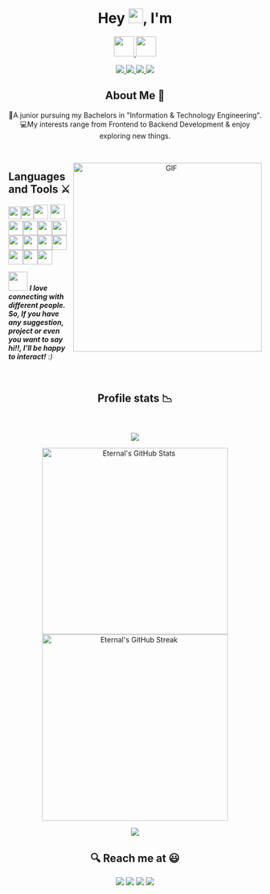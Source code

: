 <h1 align="center">
  Hey <img src="https://github.com/vikkastiwari/vikkastiwari/blob/main/img/Hi.gif" width="29px">, I'm
</h1>

<p align="center"><a href="https://www.linkedin.com/in/vikas-tiwari-1b051818b/">
<img height="40px" src="https://img.shields.io/badge/-Vikas-4285D8?style=for-the-badge">
<img height="40px" src="https://img.shields.io/badge/-Tiwari-5457ff?style=for-the-badge">
</a></p> 

<p align="center"><a href="https://www.linkedin.com/in/vikas-tiwari-1b051818b/"> 
<img src="https://img.shields.io/badge/-A-4d79ff?style=for-the-badge">
<img src="https://img.shields.io/badge/-MERN-5457ff?style=for-the-badge">
<img src="https://img.shields.io/badge/-and_a-7f54ff?style=for-the-badge">
<img src="https://img.shields.io/badge/-Open_Source_Enthusiast-902eff?style=for-the-badge">
</a></p>
<h2 align="center">About Me 🚀</h2>
<p align="center">
👦A junior pursuing my Bachelors in "Information & Technology Engineering". </br>
💻My interests range from Frontend to Backend Development & enjoy exploring new things.
</P>

<br>
<p align="center">
<img align="right" width="375" alt="GIF" src="https://github.com/vikkastiwari/vikkastiwari/blob/main/img/dev.gif" />
</p>

<p align="center">
<h2>Languages and Tools ⚔️</h2>

<img src="https://github.com/vikkastiwari/vikkastiwari/blob/main/img/cpp.svg" width="25px"><img src="https://github.com/vikkastiwari/vikkastiwari/blob/main/img/python.svg" width="25px"><img src="https://github.com/vikkastiwari/vikkastiwari/blob/main/img/icons8-html-5.svg" width="29px"> <img src="https://github.com/vikkastiwari/vikkastiwari/blob/main/img/icons8-css3.svg" width="29px"> <img src="https://github.com/vikkastiwari/vikkastiwari/blob/main/img/icons8-bootstrap.svg" width="29px"><img src="https://github.com/vikkastiwari/vikkastiwari/blob/main/img/icons8-javascript-logo.svg" width="29px"><img src="https://github.com/vikkastiwari/vikkastiwari/blob/main/img/icons8-react.svg" width="29px"><img src="https://github.com/vikkastiwari/vikkastiwari/blob/main/img/icons8-nodejs.svg" width="29px"><img src="https://github.com/vikkastiwari/vikkastiwari/blob/main/img/icons8-mongodb.svg" width="29px"><img src="https://github.com/vikkastiwari/vikkastiwari/blob/main/img/icons8-firebase.svg" width="29px"><img src="https://github.com/vikkastiwari/vikkastiwari/blob/main/img/icons8-flutter.svg" width="29px"><img src="https://github.com/vikkastiwari/vikkastiwari/blob/main/img/icons8-git.svg" width="29px"><img src="https://github.com/vikkastiwari/vikkastiwari/blob/main/img/icons8-github.svg" width="29px"><img src="https://github.com/vikkastiwari/vikkastiwari/blob/main/img/figma.svg" width="29px"><img src="https://github.com/vikkastiwari/vikkastiwari/blob/main/img/gc.svg" width="29px">

<img src="https://github.com/vikkastiwari/vikkastiwari/blob/main/img/giphy.webp" width="38"> <em><b>I love connecting with different people. So, If you have any suggestion, project or even you want to say hi!!, I'll be happy to interact!</b> :)</em>
</p>

<br>
<h2 align="center">Profile stats 📉</h2>
<br>
<p align="center"><img src="https://komarev.com/ghpvc/?username=vikkastiwari&style=flat-square&color=4287f5"></p>
<p align="center">
<img width="370px" alt="Eternal's GitHub Stats" src="https://github-readme-stats.vercel.app/api?username=vikkastiwari&custom_title=Overall+Activity&show_icons=true&hide_border=true&count_private=true&bg_color=ffffff00&title_color=2e7eff&text_color=878787&icon_color=2e7eff" />
<img width="370px" alt="Eternal's GitHub Streak" src="https://github-readme-streak-stats.herokuapp.com/?user=vikkastiwari&background=ffffff00&hide_border=true&stroke=878787&ring=296dda&fire=296dda&currStreakNum=878787&sideNums=878787&currStreakLabel=878787&sideLabels=878787&dates=878787" />
</p>

<!-- <p align="center"> 
 <img align="center" src="https://github-readme-stats.vercel.app/api/top-langs/?username=vikkastiwari&custom_title=Top+Language's+Used&show_icons=true&hide_border=true&count_private=true&bg_color=ffffff00&title_color=2e7eff&text_color=878787&icon_color=2e7eff" />
</p> -->

<p align="center">
<img src="https://activity-graph.herokuapp.com/graph?username=vikkastiwari&theme=dracula&bg_color=ffffff00&color=878787&line=296dda&point=ffffff00&area=true&hide_border=true">
</p>

<h2 align="center">🔍 Reach me at 😃</h2>

<p align="center">
<a target="_blank" href="https://www.linkedin.com/in/vikas-tiwari-1b051818b/"><img src="https://img.shields.io/badge/-LinkedIn-5457ff?style=for-the-badge&logo=LinkedIn"></a>
<a target="_blank" href="mailto:v8kgsm@gmail.com"><img src="https://img.shields.io/badge/-Gmail-5e5e5e?style=for-the-badge&logo=Gmail"></a>
<!-- <a target="_blank" href="#"><img src="https://img.shields.io/badge/-Portfolio-5e5e5e?style=for-the-badge&logo=Opsgenie"></a> -->
<a target="_blank" href="https://www.youtube.com/channel/UCI_xIqMJa1Oirfjx5-ykylA"><img src="https://img.shields.io/badge/-Youtube-FF0000?style=for-the-badge&logo=Youtube"></a>
<a target="_blank" href="https://dev.to/vikkastiwari"><img src="https://img.shields.io/badge/-Blog-41464c?style=for-the-badge"></a>
</p>
